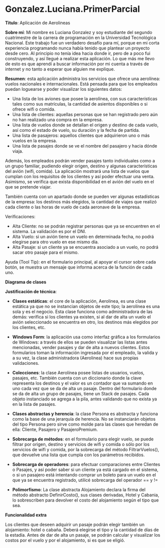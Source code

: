 # Gonzalez.Luciana.PrimerParcial

**Titulo**: Aplicación de Aerolineas

**Sobre mí**: Mi nombre es Luciana Gonzalez y soy estudiante del segundo cuatrimestre de la carrera de programación en la Universidad Tecnológica Nacional.
Este trabajo fue un verdadero desafío para mí, porque en mi corta experiencia programando nunca había tenido que plantear un proyecto desde cero. Al principio no tenía idea hacia donde ir, pero de a poco fui construyendo, y así llegué a realizar esta aplicación. 
Lo que más me llevo de esto es que aprendí a buscar información por mi cuenta a través de internet y no tanto a esperar que alguien me explique. 

**Resumen**: esta aplicación administra los servicios que ofrece una aerolínea: vuelos nacionales e internacionales. Está pensada para que los empleados puedan loguearse y poder visualizar los siguientes datos:

* Una lista de los aviones que posee la aerolínea, con sus características tales como sus matrículas, la cantidad de asientos disponibles o si ofrece wifi o comida.
* Una lista de clientes: aquellas personas que se han registrado pero aún no han realizado una compra en la empresa.
* Una lista de vuelos donde se detallan el origen y destino de cada vuelo, así como el estado de vuelo, su duración y la fecha de partida.
* Una lista de pasajeros: aquellos clientes que adquirieron uno o más vuelos en la empresa.
* Una lista de pasajes donde se ve el nombre del pasajero y hacia dónde viaja.

Además, los empleados podrán vender pasajes tanto individuales como a un grupo familiar, pudiendo elegir origen, destino y algunas características del avión (wifi, comida). La aplicación mostrará una lista de vuelos que cumplan con los requisitos de los clientes y así poder efectuar una venta. Asimismo, se verifica que exista disponibilidad en el avión del vuelo en el que se pretende viajar. 

También cuenta con un apartado donde se pueden ver algunas estadísticas de la empresa: los destinos más elegidos, la cantidad de viajes que realizó cada cliente o las horas de vuelo de cada aeronave de la empresa.

Verificaciones:
* Alta Cliente: no se podrán registrar personas que ya se encuentren en el sistema. La validación es por el DNI.
* Alta Vuelo: si un avión tiene un vuelo en determinada fecha, no podrá elegirse para otro vuelo en ese mismo día.
* Alta Pasaje: si un cliente ya se encuentra asociado a un vuelo, no podrá sacar otro pasaje para el mismo.

Ayuda (Tool Tip): en el formulario principal, al apoyar el cursor sobre cada botón, se muestra un mensaje que informa acerca de la función de cada uno.

**Diagrama de clases**


**Justificación de técnica**: 

* **Clases estáticas**: el core de la aplicación, Aerolinea, es una clase estática ya que no se instancian objetos de este tipo; la aerolínea es una sola y es el negocio. Esta clase funciona como administradora de las demás: verifica si los clientes ya existen, si al dar de alta un vuelo el avión seleccionado se encuentra en otro, los destinos más elegidos por los clientes, etc. 

* **Windows Form**: la aplicación usa como interfaz gráfica a los formularios de Windows: a través de ellos se pueden visualizar las listas antes mencionadas, vender pasajes y dar de alta a nuevos clientes. Estos formularios toman la información ingresada por el empleado, la valida y a su vez, la clase administradora (Aerolinea) hace sus propias validaciones. 

* **Colecciones**: la clase Aerolínea posee listas de usuarios, vuelos, pasajes, etc. También cuenta con un diccionario donde la clave representa los destinos y el valor es un contador que va sumando en uno cada vez que se da de alta un pasaje. Dentro del formulario donde se da de alta un grupo de pasajes, tiene un Stack de pasajes. Cada objeto instanciado se agrega a la pila, antes validando que no exista ya en la lista de pasajes.

* **Clases abstractas y herencia**: la clase Persona es abstracta y funciona como la base de una jerarquía de herencia. No se instanciarán objetos del tipo Persona pero sirve como molde para las clases que heredan de ella: Cliente, Pasajero y PasajeroPremium.

* **Sobrecarga de métodos**: en el formulario para elegir vuelo, se puede filtrar por origen, destino y servicios de wifi y comida o sólo por los servicios de wifi y comida, por la sobrecarga del método FiltrarVuelos(), que devuelve una lista que cumpla con los parámetros recibidos.

* **Sobrecarga de operadores**: para efectuar comparaciones entre Clientes o Pasajes, y así poder saber si un cliente ya está cargado en el sistema, o si un pasajero está intentando comprar un boleto para un vuelo en el que ya se encuentra registrado, utilicé sobrecarga del operador == y !=

* **Polimorfismo**: La clase abstracta Alojamiento declara la firma del método abstracto DefinirCosto(), sus clases derivadas, Hotel y Cabania, lo sobrescriben para devolver el costo del alojamiento según el tipo que sea.

**Funcionalidad extra**

Los clientes que deseen adquirir un pasaje podrán elegir también un alojamiento: hotel o cabaña. Deberá elegirse el tipo y la cantidad de días de la estadía. Antes de dar de alta un pasaje, se podrán calcular y visualizar los costos por el vuelo y por el alojamiento, si es que se eligió.

